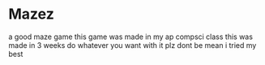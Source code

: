 # Mazez
a good maze game
this game was made in my ap compsci class
this was made in 3 weeks do whatever you want with it
plz dont be mean i tried my best
